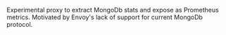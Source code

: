 Experimental proxy to extract MongoDb stats and expose as Prometheus metrics.
Motivated by Envoy's lack of support for current MongoDb protocol.
